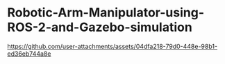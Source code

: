 # Robotic-Arm-Manipulator-using-ROS-2-and-Gazebo-simulation



https://github.com/user-attachments/assets/04dfa218-79d0-448e-98b1-ed36eb744a8e

